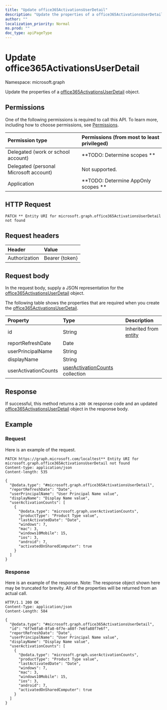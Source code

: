 ```yaml
---
title: "Update office365ActivationsUserDetail"
description: "Update the properties of a office365ActivationsUserDetail object."
author: ""
localization_priority: Normal
ms.prod: ""
doc_type: apiPageType
---
```


# Update office365ActivationsUserDetail

Namespace: microsoft.graph

Update the properties of a [office365ActivationsUserDetail](../resources/office365activationsuserdetail.md) object.

## Permissions
One of the following permissions is required to call this API. To learn more, including how to choose permissions, see [Permissions](/concepts/permissions-reference.md).

|Permission type|Permissions (from most to least privileged)|
|:---|:---|
|Delegated (work or school account)|**TODO: Determine scopes **|
|Delegated (personal Microsoft account)|Not supported.|
|Application|**TODO: Determine AppOnly scopes **|

## HTTP Request
<!-- {
  "blockType": "ignored"
}
-->
``` http
PATCH ** Entity URI for microsoft.graph.office365ActivationsUserDetail not found
```

## Request headers
|Header|Value|
|:---|:---|
|Authorization|Bearer {token}|

## Request body
In the request body, supply a JSON representation for the [office365ActivationsUserDetail](../resources/office365activationsuserdetail.md) object.

The following table shows the properties that are required when you create the [office365ActivationsUserDetail](../resources/office365activationsuserdetail.md).

|Property|Type|Description|
|:---|:---|:---|
|id|String| Inherited from [entity](../resources/entity.md)|
|reportRefreshDate|Date||
|userPrincipalName|String||
|displayName|String||
|userActivationCounts|[userActivationCounts](../resources/useractivationcounts.md) collection||



## Response
If successful, this method returns a `200 OK` response code and an updated [office365ActivationsUserDetail](../resources/office365activationsuserdetail.md) object in the response body.

## Example

### Request
Here is an example of the request.
<!-- {
  "blockType": "request",
  "name": "update_office365activationsuserdetail"
}
-->
``` http
PATCH https://graph.microsoft.com/localtest** Entity URI for microsoft.graph.office365ActivationsUserDetail not found
Content-type: application/json
Content-length: 535

{
  "@odata.type": "#microsoft.graph.office365ActivationsUserDetail",
  "reportRefreshDate": "Date",
  "userPrincipalName": "User Principal Name value",
  "displayName": "Display Name value",
  "userActivationCounts": [
    {
      "@odata.type": "microsoft.graph.userActivationCounts",
      "productType": "Product Type value",
      "lastActivatedDate": "Date",
      "windows": 7,
      "mac": 3,
      "windows10Mobile": 15,
      "ios": 3,
      "android": 7,
      "activatedOnSharedComputer": true
    }
  ]
}
```

### Response
Here is an example of the response. Note: The response object shown here may be truncated for brevity. All of the properties will be returned from an actual call.
<!-- {
  "blockType": "response",
  "truncated": true
}
-->
``` http
HTTP/1.1 200 OK
Content-Type: application/json
Content-Length: 584

{
  "@odata.type": "#microsoft.graph.office365ActivationsUserDetail",
  "id": "6f7e8fa8-8fa8-6f7e-a88f-7e6fa88f7e6f",
  "reportRefreshDate": "Date",
  "userPrincipalName": "User Principal Name value",
  "displayName": "Display Name value",
  "userActivationCounts": [
    {
      "@odata.type": "microsoft.graph.userActivationCounts",
      "productType": "Product Type value",
      "lastActivatedDate": "Date",
      "windows": 7,
      "mac": 3,
      "windows10Mobile": 15,
      "ios": 3,
      "android": 7,
      "activatedOnSharedComputer": true
    }
  ]
}
```

